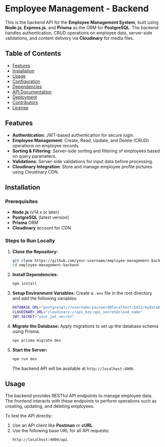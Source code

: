 # Employee Management - Backend

This is the backend API for the **Employee Management System**, built using **Node.js**, **Express.js**, and **Prisma** as the ORM for **PostgreSQL**. The backend handles authentication, CRUD operations on employee data, server-side validations, and content delivery via **Cloudinary** for media files.

## Table of Contents

- [Features](#features)
- [Installation](#installation)
- [Usage](#usage)
- [Configuration](#configuration)
- [Dependencies](#dependencies)
- [API Documentation](#api-documentation)
- [Deployment](#deployment)
- [Contributors](#contributors)
- [License](#license)

## Features

- **Authentication**: JWT-based authentication for secure login.
- **Employee Management**: Create, Read, Update, and Delete (CRUD) operations on employee records.
- **Sorting & Filtering**: Server-side sorting and filtering of employees based on query parameters.
- **Validations**: Server-side validations for input data before processing.
- **Cloudinary Integration**: Store and manage employee profile pictures using Cloudinary CDN.

## Installation

### Prerequisites

- **Node.js** (v14.x or later)
- **PostgreSQL** (latest version)
- **Prisma** ORM
- **Cloudinary** account for CDN

### Steps to Run Locally

1. **Clone the Repository:**
    ```bash
    git clone https://github.com/your-username/employee-management-backend.git
    cd employee-management-backend
    ```

2. **Install Dependencies:**
    ```bash
    npm install
    ```

3. **Setup Environment Variables:**
    Create a `.env` file in the root directory and add the following variables:

    ```bash
    DATABASE_URL="postgresql://username:password@localhost:5432/mydatabase"
    CLOUDINARY_URL="cloudinary://api_key:api_secret@cloud_name"
    JWT_SECRET="your_jwt_secret"
    ```

4. **Migrate the Database:**
    Apply migrations to set up the database schema using Prisma.
    ```bash
    npx prisma migrate dev
    ```

5. **Start the Server:**
    ```bash
    npm run dev
    ```

    The backend API will be available at `http://localhost:4000`.

## Usage

The backend provides RESTful API endpoints to manage employee data. The frontend interacts with these endpoints to perform operations such as creating, updating, and deleting employees.

To test the API directly:

1. Use an API client like **Postman** or **cURL**.
2. Use the following base URL for all API requests:
   ```bash
   http://localhost:4000/api
